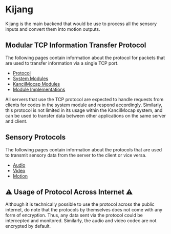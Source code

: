 # Kijang

Kijang is the main backend that would be use to process all the sensory inputs and convert them into motion outputs.

## Modular TCP Information Transfer Protocol

The following pages contain information about the protocol for packets that are used to transfer information via a single TCP port.

- [Protocol](./tcp-protocol)
- [System Modules](./tcp-module-system)
- [KancilMocap Modules](./tcp-module-kancilmocap)
- [Module Implementations](./tcp-module-implementations)

All servers that use the TCP protocol are expected to handle requests from clients for codes in the system module and respond accordingly. Similarly, this protocol is not limited in its usage within the KancilMocap system, and can be used to transfer data between other applications on the same server and client.

## Sensory Protocols

The following pages contain information about the protocols that are used to transmit sensory data from the server to the client or vice versa.

- [Audio](./udp-audio)
- [Video](./udp-video)
- [Motion](./udp-motion)

## ⚠ Usage of Protocol Across Internet ⚠

Although it is technically possible to use the protocol across the public internet, do note that the protocols by themselves does not come with any form of encryption. Thus, any data sent via the protocol could be intercepted and monitored. Similarly, the audio and video codec are not encrypted by default.
